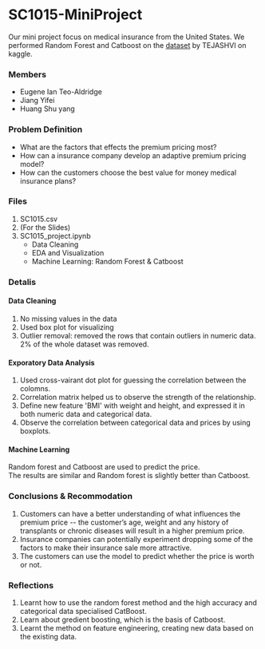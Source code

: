 # SC1015-MiniProject
Our mini project focus on medical insurance from the United States. We performed Random Forest and Catboost on the [dataset](https://www.kaggle.com/datasets/tejashvi14/medical-insurance-premium-prediction) by TEJASHVI on kaggle.



### Members
- Eugene Ian Teo-Aldridge
- Jiang Yifei
- Huang Shu yang



### Problem Definition
- What are the factors that effects the premium pricing most?  
- How can a insurance company develop an adaptive premium pricing model?  
- How can the customers choose the best value for money medical insurance plans?  



### Files
1. SC1015.csv  
2. (For the Slides)
3. SC1015_project.ipynb
    - Data Cleaning  
    - EDA and Visualization  
    - Machine Learning: Random Forest & Catboost



### Detalis
#### Data Cleaning
  1. No missing values in the data  
  2. Used box plot for visualizing  
  3. Outlier removal: removed the rows that contain outliers in numeric data. 2% of the whole dataset was removed.  
  

#### Exporatory Data Analysis
  1. Used cross-vairant dot plot for guessing the correlation between the colomns.
  2. Correlation matrix helped us to observe the strength of the relationship.
  3. Define new feature 'BMI' with weight and height, and expressed it in both numeric data and categorical data. 
  4. Observe the correlation between categorical data and prices by using boxplots.  


#### Machine Learning
   Random forest and Catboost are used to predict the price.   
   The results are similar and Random forest is slightly better than Catboost.
   
   
   
### Conclusions & Recommodation
  1.  Customers can have a better understanding of what influences the premium price -- the customer’s age, weight and any history of transplants or chronic diseases will result in a higher premium price.
  2. Insurance companies can potentially experiment dropping some of the factors to make their insurance sale more attractive.
  3. The customers can use the model to predict whether the price is worth or not.
 
 
 
### Reflections
  1. Learnt how to use the random forest method and the high accuracy and categorical data specialised CatBoost. 
  2. Learn about gredient boosting, which is the basis of Catboost.
  3. Learnt the method on feature engineering, creating new data based on the existing data.


